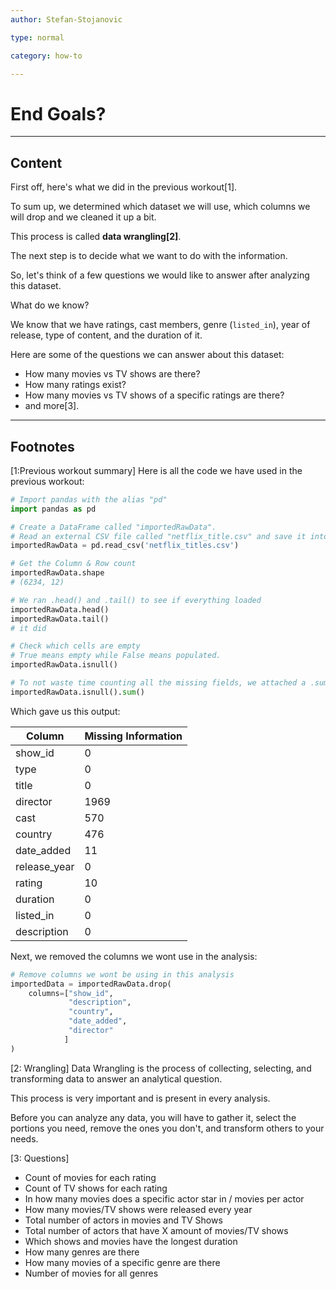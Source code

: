 ```yaml
---
author: Stefan-Stojanovic

type: normal

category: how-to

---
```


# End Goals?

---
## Content

First off, here's what we did in the previous workout[1].

To sum up, we determined which dataset we will use, which columns we will drop and we cleaned it up a bit.

This process is called **data wrangling[2]**.

The next step is to decide what we want to do with the information.

So, let's think of a few questions we would like to answer after analyzing this dataset.

What do we know?

We know that we have ratings, cast members, genre (`listed_in`), year of release, type of content, and the duration of it.

Here are some of the questions we can answer about this dataset:
- How many movies vs TV shows are there?
- How many ratings exist?
- How many movies vs TV shows of a specific ratings are there?
- and more[3].

---
## Footnotes

[1:Previous workout summary]
Here is all the code we have used in the previous workout:
```py
# Import pandas with the alias "pd"
import pandas as pd

# Create a DataFrame called "importedRawData". 
# Read an external CSV file called "netflix_title.csv" and save it into the DataFrame.
importedRawData = pd.read_csv('netflix_titles.csv')

# Get the Column & Row count
importedRawData.shape
# (6234, 12)

# We ran .head() and .tail() to see if everything loaded
importedRawData.head()
importedRawData.tail()
# it did

# Check which cells are empty
# True means empty while False means populated.
importedRawData.isnull()

# To not waste time counting all the missing fields, we attached a .sum() function to give us the sum of missing values
importedRawData.isnull().sum()
```
Which gave us this output:

| Column       | Missing Information |
|--------------|---------------------|
| show_id      |          0          |
| type         |          0          |
| title        |          0          |
| director     |         1969        |
| cast         |         570         |
| country      |         476         |
| date_added   |          11         |
| release_year |          0          |
| rating       |          10         |
| duration     |          0          |
| listed_in    |          0          |
| description  |          0          |

Next, we removed the columns we wont use in the analysis:
```py
# Remove columns we wont be using in this analysis
importedData = importedRawData.drop(
    columns=["show_id", 
             "description", 
             "country", 
             "date_added", 
             "director"
            ]
)
```

[2: Wrangling]
Data Wrangling is the process of collecting, selecting, and transforming data to answer an analytical question.

This process is very important and is present in every analysis. 

Before you can analyze any data, you will have to gather it, select the portions you need, remove the ones you don't, and transform others to your needs.

[3: Questions]
- Count of movies for each rating
- Count of TV shows for each rating
- In how many movies does a specific actor star in / movies per actor 
- How many movies/TV shows were released every year
- Total number of actors in movies and TV Shows
- Total number of actors that have X amount of movies/TV shows
- Which shows and movies have the longest duration
- How many genres are there
- How many movies of a specific genre are there
- Number of movies for all genres
